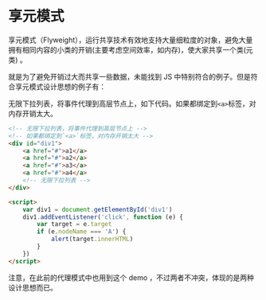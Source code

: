 # 享元模式

享元模式（Flyweight），运行共享技术有效地支持大量细粒度的对象，避免大量拥有相同内容的小类的开销(主要考虑空间效率，如内存)，使大家共享一个类(元类) 。

就是为了避免开销过大而共享一些数据，未能找到 JS 中特别符合的例子。但是符合享元模式设计思想的例子有：

无限下拉列表，将事件代理到高层节点上，如下代码。如果都绑定到`<a>`标签，对内存开销太大。

```html
<!-- 无限下拉列表，将事件代理到高层节点上 -->
<!-- 如果都绑定到`<a>`标签，对内存开销太大 -->
<div id="div1">
    <a href="#">a1</a>
    <a href="#">a2</a>
    <a href="#">a3</a>
    <a href="#">a4</a>
    <!-- 无限下拉列表 -->
</div>

<script>
    var div1 = document.getElementById('div1')
    div1.addEventListener('click', function (e) {
        var target = e.target
        if (e.nodeName === 'A') {
            alert(target.innerHTML)
        }
    })
</script>
```

注意，在此前的代理模式中也用到这个 demo ，不过两者不冲突，体现的是两种设计思想而已。
